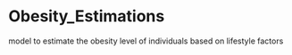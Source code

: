 # Obesity_Estimations
model to estimate the obesity level of individuals based on lifestyle factors
